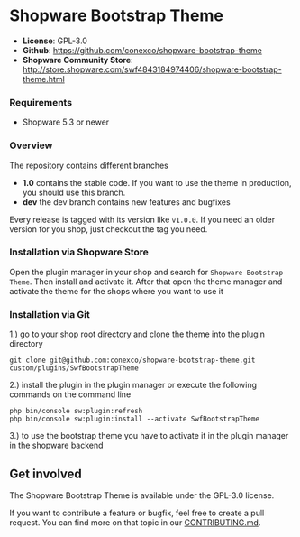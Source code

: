 # Shopware Bootstrap Theme

- **License**: GPL-3.0
- **Github**: <https://github.com/conexco/shopware-bootstrap-theme>
- **Shopware Community Store**: <http://store.shopware.com/swf4843184974406/shopware-bootstrap-theme.html>

### Requirements
- Shopware 5.3 or newer


### Overview

The repository contains different branches

- **1.0** contains the stable code. If you want to use the theme in production, you should use this branch.
- **dev** the dev branch contains new features and bugfixes

Every release is tagged with its version like `v1.0.0`. If you need an older version for you shop, just checkout the tag you need.

### Installation via Shopware Store
Open the plugin manager in your shop and search for `Shopware Bootstrap Theme`.
Then install and activate it.
After that open the theme manager and activate the theme for the shops where you want to use it

### Installation via Git
1.) go to your shop root directory and clone the theme into the plugin directory
```
git clone git@github.com:conexco/shopware-bootstrap-theme.git custom/plugins/SwfBootstrapTheme
```

2.) install the plugin in the plugin manager or execute the following commands on the command line
```
php bin/console sw:plugin:refresh
php bin/console sw:plugin:install --activate SwfBootstrapTheme
```

3.) to use the bootstrap theme you have to activate it in the plugin manager in the shopware backend


## Get involved
The Shopware Bootstrap Theme is available under the GPL-3.0 license.

If you want to contribute a feature or bugfix, feel free to create a pull request. You can find more on that topic in our [CONTRIBUTING.md](CONTRIBUTING.md).
